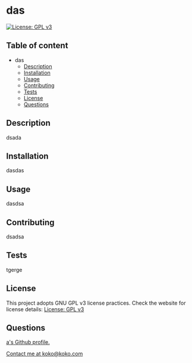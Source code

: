 # das
[![License: GPL v3](https://img.shields.io/badge/License-GPLv3-blue.svg)](https://www.gnu.org/licenses/gpl-3.0)

## Table of content
- das
  - [Description](#Description)
  - [Installation](#Installation)
  - [Usage](#Usage)
  - [Contributing](#Contributing)
  - [Tests](#Tests)
  - [License](#License)
  - [Questions](#Questions)

## Description
dsada

## Installation
dasdas

## Usage
dasdsa

## Contributing
dsadsa

## Tests
tgerge

## License
This project adopts GNU GPL v3 license practices. Check the website for license details: [License: GPL v3](https://www.gnu.org/licenses/gpl-3.0)

## Questions
[a's Github profile.](https://github.com/a)

[Contact me at koko@koko.com](mailto:koko@koko.com)